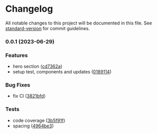 # Changelog

All notable changes to this project will be documented in this file. See [standard-version](https://github.com/conventional-changelog/standard-version) for commit guidelines.

### 0.0.1 (2023-06-29)


### Features

* hero section ([cd7362a](https://github.com/qwerqy/canvas-blocks/commit/cd7362af9f86a9866f56844a29a0f1aba92c91ab))
* setup test, components and updates ([0189114](https://github.com/qwerqy/canvas-blocks/commit/01891140a1cd0475872be359e892a731c42448b6))


### Bug Fixes

* fix CI ([3821bfd](https://github.com/qwerqy/canvas-blocks/commit/3821bfd2e0ba6c84fb35eb61e9e6d935cd549d15))


### Tests

* code coverage ([3b5f91f](https://github.com/qwerqy/canvas-blocks/commit/3b5f91fc26e784e13733d266b489f7303d5bf234))
* spacing ([4964be3](https://github.com/qwerqy/canvas-blocks/commit/4964be389b7adc5c4918f458934b7ae49ef511de))

